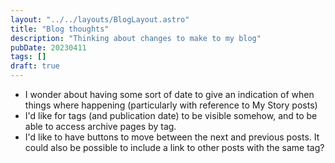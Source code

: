 ```yaml
---
layout: "../../layouts/BlogLayout.astro"
title: "Blog thoughts"
description: "Thinking about changes to make to my blog"
pubDate: 20230411
tags: []
draft: true
---
```

* I wonder about having some sort of date to give an indication of when things where happening (particularly with reference to My Story posts)
* I'd like for tags (and publication date) to be visible somehow, and to be able to access archive pages by tag.
* I'd like to have buttons to move between the next and previous posts. It could also be possible to include a link to other posts with the same tag?